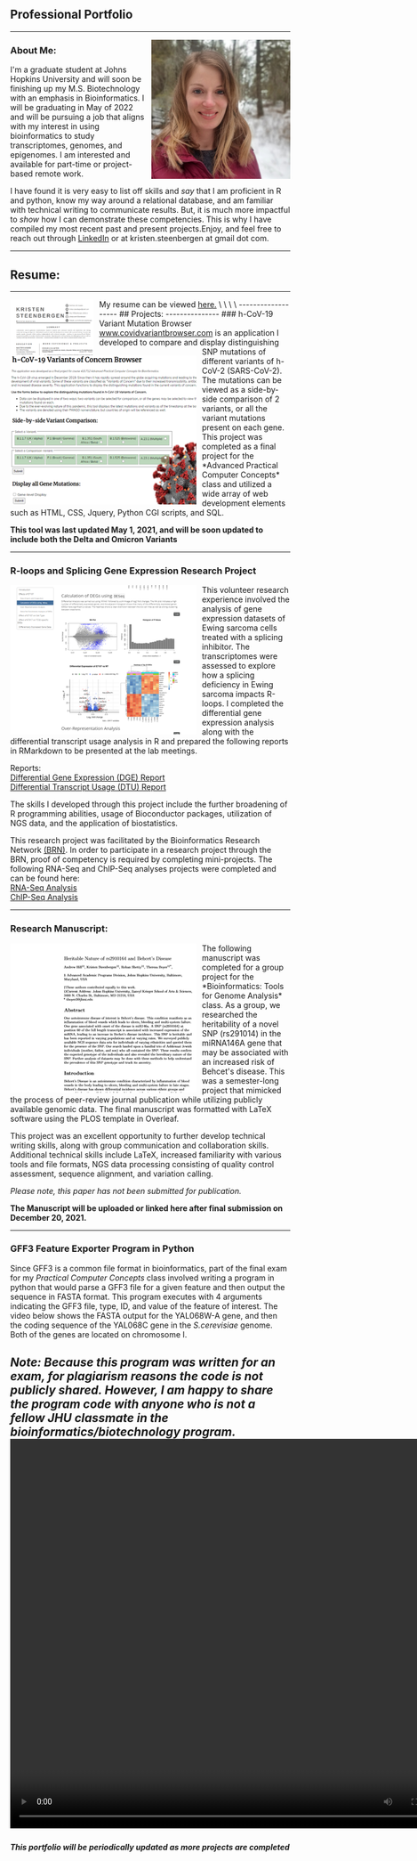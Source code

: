 
## Professional Portfolio
-----------------
<img src="images/profile_pic.jpg" alt="Profile Photo"  height="250" width="250"
     style="float: right; margin-left: 10px;" />
### About Me:

I'm a graduate student at Johns Hopkins University and will soon be finishing up my M.S. Biotechnology with an emphasis in Bioinformatics.  I will be graduating in May of 2022 and will be pursuing a job that aligns with my interest in using bioinformatics to study transcriptomes, genomes, and epigenomes.  I am interested and available for part-time or project-based remote work. 
  
I have found it is very easy to list off skills and *say* that I am proficient in R and python, know my way around a relational database, and am familiar with technical writing to communicate results.  But, it is much more impactful to *show* how I can demonstrate these competencies.  This is why I have compiled my most recent past and present projects.Enjoy, and feel free to reach out through [LinkedIn](https://www.linkedin.com/in/kristen-steenbergen/) or at kristen.steenbergen at gmail dot com.  

-------------------
## Resume:  
-------------------
<a href="KSteenbergen_PublicResume_Dec2021.pdf">
    <img src="images/Resume.png" alt="Resume Thumbnail" style="float: left; margin-right: 10px;" width="150" height="100"/>
</a>My resume can be viewed <a href="KSteenbergen_PublicResume_Dec2021.pdf">here.</a>  
  \
  \
  \
  \
-------------------
## Projects:
---------------
### h-CoV-19 Variant Mutation Browser  
<a href="http://www.covidvariantbrowser.com">
    <img src="images/Portfolio_COVID.png" alt="COVID Thumbnail" style="float: left; margin-right: 10px;" />
</a>
<a href="http://www.covidvariantbrowser.com">www.covidvariantbrowser.com</a> is an application I developed to compare and display distinguishing SNP mutations of different variants of h-CoV-2 (SARS-CoV-2).   The mutations can be viewed as a side-by-side comparison of 2 variants, or all the variant mutations present on each gene.  This project was completed as a final project for the *Advanced Practical Computer Concepts* class and utilized a wide array of web development elements such as HTML, CSS, Jquery, Python CGI scripts, and SQL.  
  
**This tool was last updated May 1, 2021, and will be soon updated to include both the Delta and Omicron Variants**
  
------------------
### R-loops and Splicing Gene Expression Research Project
<img src="images/Portfolio_Research.png" alt="Research Thumbnail" style="float: left; margin-right: 10px;" />
This volunteer research experience involved the analysis of gene expression datasets of Ewing sarcoma cells treated with a splicing inhibitor.  The transcriptomes were assessed to explore how a splicing deficiency in Ewing sarcoma impacts R-loops.  I completed the differential gene expression analysis along with the differential transcript usage analysis in R and prepared the following reports in RMarkdown to be presented at the lab meetings.  

<!--- This is HTML code that works in markdown when you want to do something specific - these reports open in a new tab, but it may be better to have all togehter for better user experience?  Then it can be executed with: [Differential Gene Expression (DGE) Report](./DGE_MarkdownReport.html) It's just that they take a while to load -->
Reports:  
<a href="./DGE_MarkdownReport.html" target="_blank">Differential Gene Expression (DGE) Report</a>   
<a href="./DTU_MarkdownReport.html" target="_blank">Differential Transcript Usage (DTU) Report</a>  

The skills I developed through this project include the further broadening of R programming abilities, usage of Bioconductor packages, utilization of NGS data, and the application of biostatistics.

This research project was facilitated by the Bioinformatics Research Network [(BRN)](https://www.bio-net.dev).  In order to participate in a research project through the BRN,  proof of competency is required by completing mini-projects.  The following RNA-Seq and ChIP-Seq analyses projects were completed and can be found here:  
<a href="https://rpubs.com/KSteenbergen/738407/" target="_self">RNA-Seq Analysis</a>   
<a href="https://rpubs.com/KSteenbergen/743415/" target="_self">ChIP-Seq Analysis</a>

------------
### Research Manuscript:    
<img src="images/Portfolio_Manuscript.png" alt="Manuscript Thumbnail" style="float: left; margin-right: 10px;" />
The following manuscript was completed for a group project for the *Bioinformatics: Tools for Genome Analysis* class.  As a group, we researched the heritability of a novel SNP (rs291014) in the miRNA146A gene that may be associated with an increased risk of Behcet's disease.  This was a semester-long project that mimicked the process of peer-review journal publication while utilizing publicly available genomic data.  The final manuscript was formatted with LaTeX software using the PLOS template in Overleaf.  
  
This project was an excellent opportunity to further develop technical writing skills, along with group communication and collaboration skills.  Additional technical skills include LaTeX, increased familiarity with various tools and file formats, NGS data processing consisting of quality control assessment, sequence alignment, and variation calling.   
  
*Please note, this paper has not been submitted for publication.*    
    
**The Manuscript will be uploaded or linked here after final submission on December 20, 2021.**  

----------

### GFF3 Feature Exporter Program in Python
Since GFF3 is a common file format in bioinformatics, part of the final exam for my *Practical Computer Concepts* class involved writing a program in python that would parse a GFF3 file for a given feature and then output the sequence in FASTA format.  This program executes with 4 arguments indicating the GFF3 file, type, ID, and value of the feature of interest. 
The video below shows the FASTA output for the YAL068W-A gene, and then the coding sequence of the YAL068C gene in the *S.cerevisiae* genome.  Both of the genes are located on chromosome I. 

*Note: Because this program was written for an exam, for plagiarism reasons the code is not publicly shared.  However, I am happy to share the program code with anyone who is not a fellow JHU classmate in the bioinformatics/biotechnology program.*
<video width="800" height="700" controls>
  <source src="GFF3_Feature_Program.mp4" type="video/mp4">
  Your browser does not support the video embedded here.
</video>
----------

  
##### *This portfolio will be periodically updated as more projects are completed*
